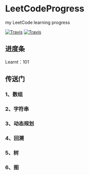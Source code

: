 # LeetCodeProgress
my LeetCode learning progress  

[![Travis](https://img.shields.io/badge/language-Python-blue.svg)](https://www.python.org/)
[![Travis](https://img.shields.io/badge/website-LeetCode-orange.svg)](https://leetcode-cn.com/)

## 进度条
Learnt：101

## 传送门
### 1、数组

### 2、字符串

### 3、动态规划

### 4、回溯

### 5、树

### 6、图
